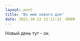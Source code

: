 ```yaml
---
layout: post
title: "Во имя нового дня"
date: 2021-10-12 12:12:12 -0000
---
```


Новый день тут - ок.
